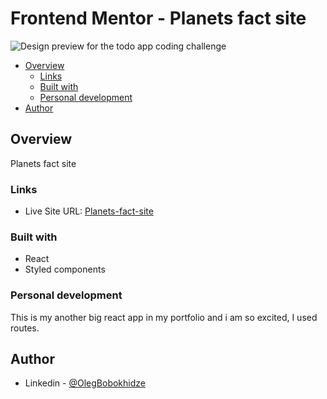 # Frontend Mentor - Planets fact site

![Design preview for the todo app coding challenge](https://res.cloudinary.com/dz209s6jk/image/upload/v1664162296/Screenshots/alawl9m4zphuhtjdlbc8.jpg)

- [Overview](#overview)
  - [Links](#links)
  - [Built with](#built-with)
  - [Personal development](#personal-development)
- [Author](#author)

## Overview

Planets fact site

### Links

- Live Site URL: [Planets-fact-site](https://olegbobokhidze.github.io/planets-fact-site/)


### Built with

- React
- Styled components

### Personal development

This is my another big react app in my portfolio and i am so excited, I used routes.

## Author

- Linkedin - [@OlegBobokhidze](https://www.linkedin.com/in/oleg-bobokhidze-083656241)



